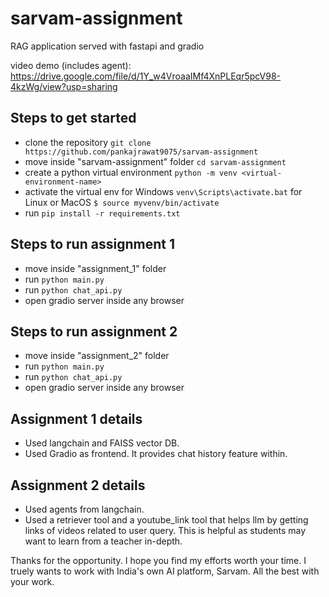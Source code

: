 # sarvam-assignment
RAG application served with fastapi and gradio

video demo (includes agent): https://drive.google.com/file/d/1Y_w4VroaaIMf4XnPLEqr5pcV98-4kzWg/view?usp=sharing

## Steps to get started
- clone the repository
  ```git clone https://github.com/pankajrawat9075/sarvam-assignment```
- move inside "sarvam-assignment" folder
  ```cd sarvam-assignment```
- create a python virtual environment
  ```python -m venv <virtual-environment-name>```
- activate the virtual env
  for Windows
  ```venv\Scripts\activate.bat```
  for Linux or MacOS
  ```$ source myvenv/bin/activate```
- run ```pip install -r requirements.txt```
  
## Steps to run assignment 1
- move inside "assignment_1" folder
- run ```python main.py```
- run ```python chat_api.py```
- open gradio server inside any browser

## Steps to run assignment 2
- move inside "assignment_2" folder
- run ```python main.py```
- run ```python chat_api.py```
- open gradio server inside any browser

## Assignment 1 details
- Used langchain and FAISS vector DB.
- Used Gradio as frontend. It provides chat history feature within.

## Assignment 2 details
- Used agents from langchain.
- Used a retriever tool and a youtube_link tool that helps llm by getting links of videos related to user query. This is helpful as students may want to learn from a teacher in-depth.

Thanks for the opportunity. I hope you find my efforts worth your time. I truely wants to work with India's own AI platform, Sarvam. All the best with your work.


